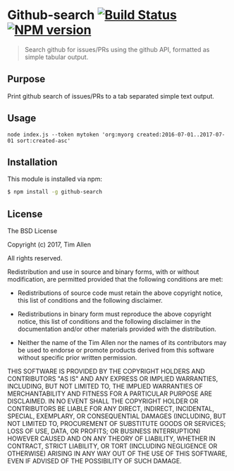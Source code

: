 # Github-search [![Build Status](https://secure.travis-ci.org/noblesamurai/github-search.png?branch=master)](http://travis-ci.org/noblesamurai/github-search) [![NPM version](https://badge-me.herokuapp.com/api/npm/github-search.png)](http://badges.enytc.com/for/npm/github-search)

> Search github for issues/PRs using the github API, formatted as simple tabular output.

## Purpose
Print github search of issues/PRs to a tab separated simple text output.

## Usage

```
node index.js --token mytoken 'org:myorg created:2016-07-01..2017-07-01 sort:created-asc'
```

## Installation

This module is installed via npm:

``` bash
$ npm install -g github-search
```
## License

The BSD License

Copyright (c) 2017, Tim Allen

All rights reserved.

Redistribution and use in source and binary forms, with or without modification,
are permitted provided that the following conditions are met:

* Redistributions of source code must retain the above copyright notice, this
  list of conditions and the following disclaimer.

* Redistributions in binary form must reproduce the above copyright notice, this
  list of conditions and the following disclaimer in the documentation and/or
  other materials provided with the distribution.

* Neither the name of the Tim Allen nor the names of its
  contributors may be used to endorse or promote products derived from
  this software without specific prior written permission.

THIS SOFTWARE IS PROVIDED BY THE COPYRIGHT HOLDERS AND CONTRIBUTORS "AS IS" AND
ANY EXPRESS OR IMPLIED WARRANTIES, INCLUDING, BUT NOT LIMITED TO, THE IMPLIED
WARRANTIES OF MERCHANTABILITY AND FITNESS FOR A PARTICULAR PURPOSE ARE
DISCLAIMED. IN NO EVENT SHALL THE COPYRIGHT HOLDER OR CONTRIBUTORS BE LIABLE FOR
ANY DIRECT, INDIRECT, INCIDENTAL, SPECIAL, EXEMPLARY, OR CONSEQUENTIAL DAMAGES
(INCLUDING, BUT NOT LIMITED TO, PROCUREMENT OF SUBSTITUTE GOODS OR SERVICES;
LOSS OF USE, DATA, OR PROFITS; OR BUSINESS INTERRUPTION) HOWEVER CAUSED AND ON
ANY THEORY OF LIABILITY, WHETHER IN CONTRACT, STRICT LIABILITY, OR TORT
(INCLUDING NEGLIGENCE OR OTHERWISE) ARISING IN ANY WAY OUT OF THE USE OF THIS
SOFTWARE, EVEN IF ADVISED OF THE POSSIBILITY OF SUCH DAMAGE.

